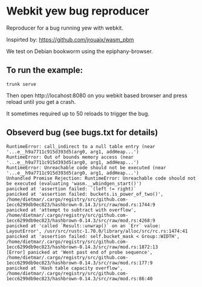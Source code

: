 # Webkit yew bug reproducer

Reproducer for a bug running yew with webkit.

Inspirted by: https://github.com/jrouaix/wasm_pbm

We test on Debian bookworm using the epiphany-browser.

## To run the example:

    trunk serve

Then open http://locahost:8080 on you webkit based browser and press reload until you get a crash.

It sometimes required up to 50 reloads to trigger the bug.


## Obseverd bug (see bugs.txt for details)

```
RuntimeError: call_indirect to a null table entry (near '...e__h9a7711c915d393d5(arg0, arg1, addHeap...')
RuntimeError: Out of bounds memory access (near '...e__h9a7711c915d393d5(arg0, arg1, addHeap...')
RuntimeError: Unreachable code should not be executed (near '...e__h9a7711c915d393d5(arg0, arg1, addHeap...')
Unhandled Promise Rejection: RuntimeError: Unreachable code should not be executed (evaluating 'wasm.__wbindgen_start()')
panicked at 'assertion failed: `(left != right)`
panicked at 'assertion failed: buckets.is_power_of_two()', /home/dietmar/.cargo/registry/src/github.com-1ecc6299db9ec823/hashbrown-0.14.3/src/raw/mod.rs:1744:9
panicked at 'attempt to subtract with overflow', /home/dietmar/.cargo/registry/src/github.com-1ecc6299db9ec823/hashbrown-0.14.3/src/raw/mod.rs:4268:9
panicked at 'called `Result::unwrap()` on an `Err` value: LayoutError', /usr/src/rustc-1.70.0/library/alloc/src/rc.rs:1474:41
panicked at 'assertion failed: self.bucket_mask < Group::WIDTH', /home/dietmar/.cargo/registry/src/github.com-1ecc6299db9ec823/hashbrown-0.14.3/src/raw/mod.rs:1872:13
[Error] panicked at 'Went past end of probe sequence', /home/dietmar/.cargo/registry/src/github.com-1ecc6299db9ec823/hashbrown-0.14.3/src/raw/mod.rs:177:9
panicked at 'Hash table capacity overflow', /home/dietmar/.cargo/registry/src/github.com-1ecc6299db9ec823/hashbrown-0.14.3/src/raw/mod.rs:86:40
```